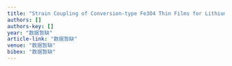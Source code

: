 ```yaml
---
title: "Strain Coupling of Conversion‐type Fe3O4 Thin Films for Lithium Ion Batteries"
authors: []
authors-key: []
year: "数据暂缺"
article-link: "数据暂缺"
venue: "数据暂缺"
bibex: "数据暂缺"
---
```

